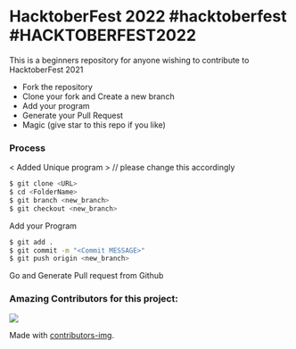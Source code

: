 # HacktoberFest 2022 #hacktoberfest #HACKTOBERFEST2022

This is a beginners repository for anyone wishing to contribute to HacktoberFest 2021

  - Fork the repository
  - Clone your fork and Create a new branch
  - Add your program
  - Generate your Pull Request
  - Magic (give star to this repo if you like)

### Process
< Added Unique program >  // please change this accordingly
```sh
$ git clone <URL>
$ cd <FolderName>
$ git branch <new_branch>
$ git checkout <new_branch>
```

Add your Program

```sh
$ git add .
$ git commit -m "<Commit MESSAGE>"
$ git push origin <new_branch>
```
Go and Generate Pull request from Github



### Amazing Contributors for this project:
<a href="https://github.com/virendracarpenter/HacktoberFest/graphs/contributors">
  <img src="https://contrib.rocks/image?repo=virendracarpenter/HacktoberFest" />
</a>

Made with [contributors-img](https://contributors-img.web.app).
